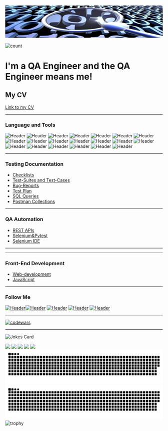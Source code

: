 ![Header](https://github.com/MikeTaran/miketaran/blob/main/assets/back1.png)

![count](https://komarev.com/ghpvc/?username=miketaran)

<p align='center'>
<h1>I'm a QA Engineer and the QA Engineer means me!</h1>
<h2>My CV</h2>

[Link to my CV](https://miketaran.github.io/rsschool-cv/cv)

---

</p>

### Language and Tools

![Header](https://img.shields.io/badge/Jira-090909?style=for-the-badge&logo=jira&logoColor=136be1)
![Header](https://img.shields.io/badge/TestRail-090909?style=for-the-badge&logo=&logoColor=71b556)
![Header](https://img.shields.io/badge/DevTools-090909?style=for-the-badge&logo=googlechrome&logoColor=2674f2)
![Header](https://img.shields.io/badge/Postman-090909?style=for-the-badge&logo=postman&logoColor=f76935)
![Header](https://img.shields.io/badge/Swagger-090909?style=for-the-badge&logo=swagger&logoColor=7ede2b)
![Header](https://img.shields.io/badge/MySQL-090909?style=for-the-badge&logo=mysql&logoColor=00618a)
![Header](https://img.shields.io/badge/Github-090909?style=for-the-badge&logo=github&logoColor=8cc4d7)
![Header](https://img.shields.io/badge/Jenkins-090909?style=for-the-badge&logo=jenkins&logoColor=f7f7f7)
![Header](https://img.shields.io/badge/QASE-090909?style=for-the-badge&logo=qase&logoColor=8cc4d7)
![Header](https://img.shields.io/badge/CharlesProxy-090909?style=for-the-badge&logo=charlesproxy&logoColor=8cc4d7)
![Header](https://img.shields.io/badge/JMeter-090909?style=for-the-badge&logo=JMeter&logoColor=7d5fa6)
![Header](https://img.shields.io/badge/Figma-090909?style=for-the-badge&logo=figma&logoColor=7d5fa6)
![Header](https://img.shields.io/badge/HTML5-090909?style=for-the-badge&logo=HTML5&logoColor=f76935)
![Header](https://img.shields.io/badge/CSS3-090909?style=for-the-badge&logo=CSS3&logoColor=8cc4d7)
![Header](https://img.shields.io/badge/JavaScript-090909?style=for-the-badge&logo=JavaScript&logoColor=#ffb42d)
![Header](https://img.shields.io/badge/Cypress-090909?style=for-the-badge&logo=Cypress&logoColor=#ffb42d)
![Header](https://img.shields.io/badge/Python-090909?style=for-the-badge&logo=Python&logoColor=#ffb42d)
![Header](https://img.shields.io/badge/Pytest-090909?style=for-the-badge&logo=Pytest&logoColor=#ffb42d)
![Header](https://img.shields.io/badge/Selenium-090909?style=for-the-badge&logo=Selenium&logoColor=#ffb42d)
![Header](https://img.shields.io/badge/Docker-090909?style=for-the-badge&logo=Docker&logoColor=#ffb42d)


---

### Testing Documentation

- [Checklists](https://github.com/miketaran/checklist)
- [Test-Suites and Test-Cases](https://github.com/miketaran/test-cases)
- [Bug-Reports](https://github.com/miketaran/bug-reports)
- [Test Plan](https://github.com/MikeTaran/testplan)
- [SQL Queries](https://github.com/miketaran/SQL)
- [Postman Collections](https://github.com/miketaran/postman)

---

### QA Automation

- [REST APIs](https://github.com/MikeTaran/Handmade_API_Testing)
- [Selenium&Pytest](https://github.com/MikeTaran/PytestSelenium)
- [Selenium IDE](https://github.com/MikeTaran/selenium_ide)

---

---

### Front-End Development

- [Web-development](https://github.com/miketaran/frontend)
- [JavaScript](https://github.com/miketaran/frontend)

---

### Follow Me

[![Header](https://img.shields.io/badge/Facebook-090909?style=for-the-badge&logo=facebook&logoColor=31a5db)](https://www.facebook.com/mikhail.taran.3)[![Header](https://img.shields.io/badge/Instagram-090909?style=for-the-badge&logo=instagram&logoColor=9939a3)](https://www.instagram.com/bear3xl/)
[![Header](https://img.shields.io/badge/Telegram-090909?style=for-the-badge&logo=telegram&logoColor=31a5db)](https://t.me/Mike_Taran)
[![Header](https://img.shields.io/badge/Twitter-090909?style=for-the-badge&logo=twitter&logoColor=1c96e8)](https://twitter.com/Bear3XL)
[![Header](https://img.shields.io/badge/Linkedin-090909?style=for-the-badge&logo=linkedin&logoColor=0073b1)](https://www.linkedin.com/in/miketaran/)

---

[![codewars](https://www.codewars.com/users/MikeTaran/badges/large)](https://www.codewars.com/users/MikeTaran)

---

![Jokes Card](https://readme-jokes.vercel.app/api)

<!--
[![Top Langs](https://github-readme-stats.vercel.app/api/top-langs/?username=miketaran&layout=compact)](https://github.com/anuraghazra/github-readme-stats)
![Anurag's GitHub stats](https://github-readme-stats.vercel.app/api?username=miketaran&show_icons=true&theme=radical)
-->
<!-- Карточка профиля:  -->

![](https://github-profile-summary-cards.vercel.app/api/cards/profile-details?username=MikeTaran&theme=github_dark)
![](https://github-profile-summary-cards.vercel.app/api/cards/most-commit-language?username=MikeTaran&theme=github_dark)
![](https://github-profile-summary-cards.vercel.app/api/cards/repos-per-language?username=MikeTaran&theme=github_dark)
![](https://github-profile-summary-cards.vercel.app/api/cards/stats?username=MikeTaran&theme=github_dark)
![](https://github-profile-summary-cards.vercel.app/api/cards/productive-time?username=MikeTaran&theme=github_dark)
![github contribution grid snake animation](https://raw.githubusercontent.com/MikeTaran/MikeTaran/output/github-contribution-grid-snake-dark.svg#gh-dark-mode-only)![github contribution grid snake animation](https://raw.githubusercontent.com/MikeTaran/MikeTaran/output/github-contribution-grid-snake.svg#gh-light-mode-only)
![trophy](https://github-profile-trophy.vercel.app/?username=MikeTaran&theme=darkhub&no-bg=true&no-frame=true)
